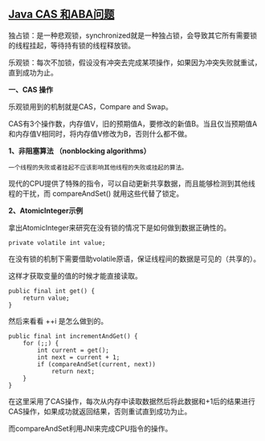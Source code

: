 ## [Java CAS 和ABA问题](https://www.cnblogs.com/549294286/p/3766717.html)

独占锁：是一种悲观锁，synchronized就是一种独占锁，会导致其它所有需要锁的线程挂起，等待持有锁的线程释放锁。

乐观锁：每次不加锁，假设没有冲突去完成某项操作，如果因为冲突失败就重试，直到成功为止。

**一、CAS 操作**

乐观锁用到的机制就是CAS，Compare and Swap。

CAS有3个操作数，内存值V，旧的预期值A，要修改的新值B。当且仅当预期值A和内存值V相同时，将内存值V修改为B，否则什么都不做。

**1、非阻塞算法 （nonblocking algorithms）**

```
一个线程的失败或者挂起不应该影响其他线程的失败或挂起的算法。
```

现代的CPU提供了特殊的指令，可以自动更新共享数据，而且能够检测到其他线程的干扰，而 compareAndSet\(\) 就用这些代替了锁定。

**2、AtomicInteger示例**

拿出AtomicInteger来研究在没有锁的情况下是如何做到数据正确性的。

```
private volatile int value;
```

在没有锁的机制下需要借助volatile原语，保证线程间的数据是可见的（共享的）。

这样才获取变量的值的时候才能直接读取。

```
public final int get() {
    return value;
}
```

然后来看看 ++i 是怎么做到的。

```
public final int incrementAndGet() {
    for (;;) {
        int current = get();
        int next = current + 1;
        if (compareAndSet(current, next))
            return next;
    }
}
```

在这里采用了CAS操作，每次从内存中读取数据然后将此数据和+1后的结果进行CAS操作，如果成功就返回结果，否则重试直到成功为止。

而compareAndSet利用JNI来完成CPU指令的操作。

